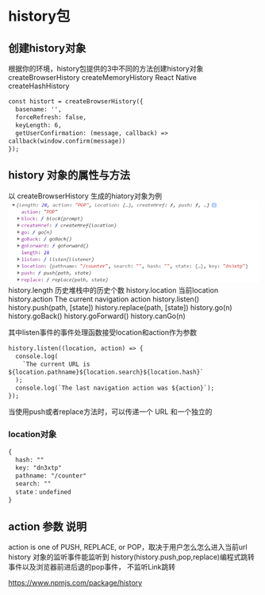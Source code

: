 # history包


  ## 创建history对象

  根据你的环境，history包提供的3中不同的方法创建history对象
  createBrowserHistory
  createMemoryHistory  React Native
  createHashHistory 

```
const histort = createBrowserHistory({
  basename: '',
  forceRefresh: false, 
  keyLength: 6,
  getUserConfirmation: (message, callback) => callback(window.confirm(message))
});
```

## history 对象的属性与方法
以 createBrowserHistory 生成的hiatory对象为例
![avatar](./rd/history.png)
history.length  历史堆栈中的历史个数
history.location  当前location
history.action  The current navigation action
history.listen()
history.push(path, [state])
history.replace(path, [state])
history.go(n)
history.goBack()
history.goForward()
history.canGo(n)

其中listen事件的事件处理函数接受location和action作为参数
```
history.listen((location, action) => {
  console.log(
    `The current URL is ${location.pathname}${location.search}${location.hash}`
  );
  console.log(`The last navigation action was ${action}`);
});
```

当使用push或者replace方法时，可以传递一个 URL 和一个独立的

### location对象
```
{
  hash: ""
  key: "dn3xtp"
  pathname: "/counter"
  search: ""
  state：undefined
}
```

  ## action 参数 说明
  action is one of PUSH, REPLACE, or POP，取决于用户怎么怎么进入当前url
  history 对象的监听事件能监听到 history(history.push,pop,replace)编程式跳转事件以及浏览器前进后退的pop事件，
  不监听Link跳转


  https://www.npmjs.com/package/history